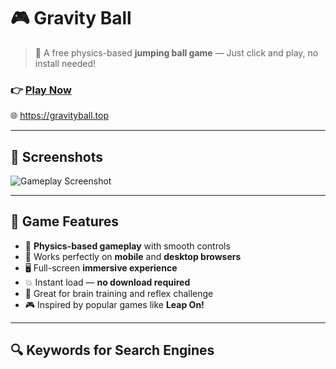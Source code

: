 # 🎮 Gravity Ball

> 🧲 A free physics-based **jumping ball game** — Just click and play, no install needed!

### 👉 [Play Now](https://gravityball.top)  
🌐 https://gravityball.top

---

## 📸 Screenshots

![Gameplay Screenshot](https://gravityball.top/snapshot2.png)

---

## 🧩 Game Features

- 🎯 **Physics-based gameplay** with smooth controls  
- 📱 Works perfectly on **mobile** and **desktop browsers**  
- 🖥️ Full-screen **immersive experience**  
- 💥 Instant load — **no download required**  
- 🧠 Great for brain training and reflex challenge  
- 🎮 Inspired by popular games like **Leap On!**

---

## 🔍 Keywords for Search Engines

